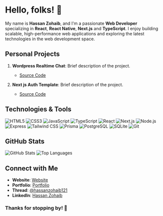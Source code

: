 # Hello, folks! 👋

My name is **Hassan Zohaib**, and I'm a passionate **Web Developer** specializing in **React**, **React Native**, **Next.js** and **TypeScript**. I enjoy building scalable, high-performance web applications and exploring the latest technologies in the web development space.

## Personal Projects

1. **Wordpress Realtime Chat**: Brief description of the project.
   - [Source Code](https://github.com/HassanZohaib121/wordpress-realtime-chat)

2. **Next js Auth Template**: Brief description of the project.
   - [Source Code](https://github.com/HassanZohaib121/auth-example)

## Technologies & Tools

![HTML5](https://img.shields.io/badge/-HTML5-E34F26?style=flat-square&logo=html5&logoColor=white)
![CSS3](https://img.shields.io/badge/-CSS3-1572B6?style=flat-square&logo=css3)
![JavaScript](https://img.shields.io/badge/-JavaScript-F7DF1E?style=flat-square&logo=javascript&logoColor=black)
![TypeScript](https://img.shields.io/badge/-TypeScript-3178C6?style=flat-square&logo=typescript&logoColor=white)
![React](https://img.shields.io/badge/-React-61DAFB?style=flat-square&logo=react&logoColor=black)
![Next.js](https://img.shields.io/badge/-Next.js-000000?style=flat-square&logo=nextdotjs&logoColor=white)
![Node.js](https://img.shields.io/badge/-Node.js-339933?style=flat-square&logo=nodedotjs&logoColor=white)
![Express](https://img.shields.io/badge/-Express-000000?style=flat-square&logo=express&logoColor=white)
![Tailwind CSS](https://img.shields.io/badge/-Tailwind%20CSS-38B2AC?style=flat-square&logo=tailwind-css&logoColor=white)
![Prisma](https://img.shields.io/badge/-Prisma-2D3748?style=flat-square&logo=prisma&logoColor=white)
![PostgreSQL](https://img.shields.io/badge/-PostgreSQL-336791?style=flat-square&logo=postgresql&logoColor=white)
![SQLite](https://img.shields.io/badge/-SQLite-003B57?style=flat-square&logo=sqlite&logoColor=white)
![Git](https://img.shields.io/badge/-Git-F05032?style=flat-square&logo=git&logoColor=white)

## GitHub Stats

![GitHub Stats](https://github-readme-stats.vercel.app/api?username=HassanZohaib121&show_icons=true&theme=radical)
![Top Languages](https://github-readme-stats.vercel.app/api/top-langs/?username=HassanZohaib121&layout=compact&theme=radical)

## Connect with Me

- **Website**: [Website](https://techpulseukltd.com)
- **Portfolio**: [Portfolio](https://hassanzohaib121.github.io/portfolio/)
- **Thread**: [@hassanzohaib121](https://threads.net/hassanzohaib121)
- **LinkedIn**: [Hassan Zohaib](https://www.linkedin.com/in/hassan-zohaib184)

### Thanks for stopping by! 🚀
